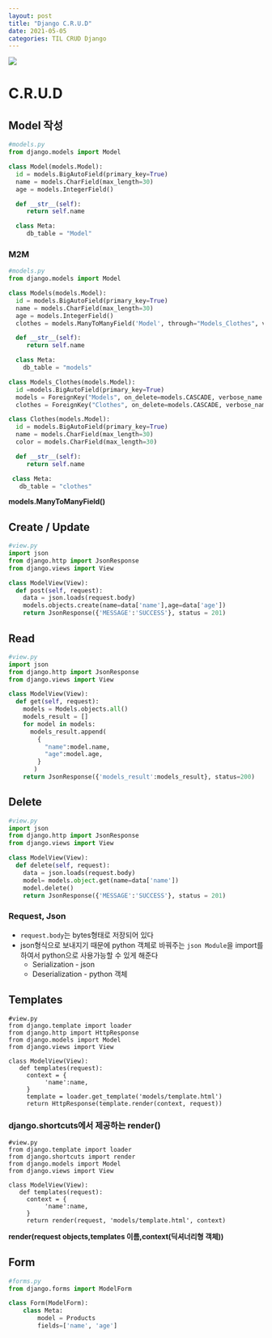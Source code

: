 ```yaml
---
layout: post
title: "Django C.R.U.D"
date: 2021-05-05
categories: TIL CRUD Django
---
```


![](https://images.velog.io/images/action2thefuture/post/b31ea212-9511-48bc-9563-80469fd650cc/%EC%9E%A5%EA%B3%A0.jpg)

# C.R.U.D

## Model 작성

```python
#models.py
from django.models import Model

class Model(models.Model):
  id = models.BigAutoField(primary_key=True)
  name = models.CharField(max_length=30)
  age = models.IntegerField()

  def __str__(self):
     return self.name

  class Meta:
     db_table = "Model"
```

### M2M

```python
#models.py
from django.models import Model

class Models(models.Model):
  id = models.BigAutoField(primary_key=True)
  name = models.CharField(max_length=30)
  age = models.IntegerField()
  clothes = models.ManyToManyField('Model', through="Models_Clothes", verbose_name="clothes", related_name="models")

  def __str__(self):
     return self.name

  class Meta:
    db_table = "models"

class Models_Clothes(models.Model):
  id =models.BigAutoField(primary_key=True)
  models = ForeignKey("Models", on_delete=models.CASCADE, verbose_name = "models")
  clothes = ForeignKey("Clothes", on_delete=models.CASCADE, verbose_name = "clothes")

class Clothes(models.Model):
  id = models.BigAutoField(primary_key=True)
  name = models.CharField(max_length=30)
  color = models.CharField(max_length=30)

  def __str__(self):
     return self.name

 class Meta:
   db_table = "clothes"
```

**models.ManyToManyField()**

## Create / Update

```python
#view.py
import json
from django.http import JsonResponse
from django.views import View

class ModelView(View):
  def post(self, request):
    data = json.loads(request.body)
    models.objects.create(name=data['name'],age=data['age'])
    return JsonResponse({'MESSAGE':'SUCCESS'}, status = 201)
```

## Read

```python
#view.py
import json
from django.http import JsonResponse
from django.views import View

class ModelView(View):
  def get(self, request):
    models = Models.objects.all()
    models_result = []
    for model in models:
      models_result.append(
        {
          "name":model.name,
          "age":model.age,
        }
       )
    return JsonResponse({'models_result':models_result}, status=200)
```

## Delete

```python
#view.py
import json
from django.http import JsonResponse
from django.views import View

class ModelView(View):
  def delete(self, request):
    data = json.loads(request.body)
    model= models.object.get(name=data['name'])
    model.delete()
    return JsonResponse({'MESSAGE':'SUCCESS'}, status = 201)
```

### Request, Json

- `request.body`는 bytes형태로 저장되어 있다
- json형식으로 보내지기 때문에 python 객체로 바꿔주는 `json Module`을 import를 하여서 python으로 사용가능할 수 있게 해준다
  - Serialization - json
  - Deserialization - python 객체

## Templates

```
#view.py
from django.template import loader
from django.http import HttpResponse
from django.models import Model
from django.views import View

class ModelView(View):
   def templates(request):
     context = {
          'name':name,
     }
     template = loader.get_template('models/template.html')
     return HttpResponse(template.render(context, request))
```

### django.shortcuts에서 제공하는 render()

```
#view.py
from django.template import loader
from django.shortcuts import render
from django.models import Model
from django.views import View

class ModelView(View):
   def templates(request):
     context = {
          'name':name,
     }
     return render(request, 'models/template.html', context)
```

**render(request objects,templates 이름,context(딕셔너리형 객체))**

## Form

```python
#forms.py
from django.forms import ModelForm

class Form(ModelForm):
    class Meta:
        model = Products
        fields=['name', 'age']
```
